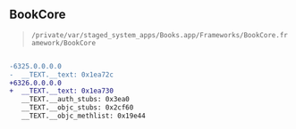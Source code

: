 ## BookCore

> `/private/var/staged_system_apps/Books.app/Frameworks/BookCore.framework/BookCore`

```diff

-6325.0.0.0.0
-  __TEXT.__text: 0x1ea72c
+6326.0.0.0.0
+  __TEXT.__text: 0x1ea730
   __TEXT.__auth_stubs: 0x3ea0
   __TEXT.__objc_stubs: 0x2cf60
   __TEXT.__objc_methlist: 0x19e44

```
